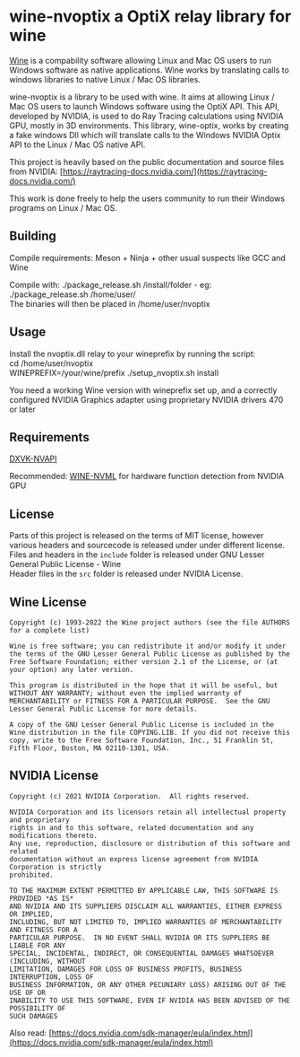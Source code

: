 # wine-nvoptix a OptiX relay library for wine

[Wine](https://www.winehq.org/) is a compability software allowing Linux and Mac OS users to run Windows software as native applications. Wine works by translating calls to windows libraries to native Linux / Mac OS libraries.

wine-nvoptix is a library to be used with wine. It aims at allowing Linux / Mac OS users to launch Windows software using the OptiX API. This API, developed by NVIDIA, is used to do Ray Tracing calculations using NVIDIA GPU, mostly in 3D environments. This library, wine-optix, works by creating a fake windows Dll which will translate calls to the Windows NVIDIA Optix API to the Linux / Mac OS native API.

This project is heavily based on the public documentation and source files from NVIDIA: [https://raytracing-docs.nvidia.com/](https://raytracing-docs.nvidia.com/)

This work is done freely to help the users community to run their Windows programs on Linux / Mac OS.

## Building

Compile requirements: Meson + Ninja + other usual suspects like GCC and Wine  

Compile with: ./package_release.sh /install/folder - eg: ./package_release.sh /home/user/  
The binaries will then be placed in /home/user/nvoptix  

## Usage

Install the nvoptix.dll relay to your wineprefix by running the script:  
cd /home/user/nvoptix  
WINEPREFIX=/your/wine/prefix ./setup_nvoptix.sh install  

You need a working Wine version with wineprefix set up, and a correctly configured NVIDIA Graphics adapter using proprietary NVIDIA drivers 470 or later  

## Requirements

[DXVK-NVAPI](https://github.com/jp7677/dxvk-nvapi)  

Recommended: [WINE-NVML](https://github.com/Saancreed/wine-nvml) for hardware function detection from NVIDIA GPU  

## License

Parts of this project is released on the terms of MIT license, however various headers and sourcecode is released under under different license.  
Files and headers in the `include` folder is released under GNU Lesser General Public License - Wine  
Header files in the `src` folder is released under NVIDIA License.  

## Wine License

```text
Copyright (c) 1993-2022 the Wine project authors (see the file AUTHORS
for a complete list)

Wine is free software; you can redistribute it and/or modify it under
the terms of the GNU Lesser General Public License as published by the
Free Software Foundation; either version 2.1 of the License, or (at
your option) any later version. 

This program is distributed in the hope that it will be useful, but
WITHOUT ANY WARRANTY; without even the implied warranty of
MERCHANTABILITY or FITNESS FOR A PARTICULAR PURPOSE.  See the GNU
Lesser General Public License for more details.

A copy of the GNU Lesser General Public License is included in the
Wine distribution in the file COPYING.LIB. If you did not receive this
copy, write to the Free Software Foundation, Inc., 51 Franklin St,
Fifth Floor, Boston, MA 02110-1301, USA.
```

## NVIDIA License

```text
Copyright (c) 2021 NVIDIA Corporation.  All rights reserved.

NVIDIA Corporation and its licensors retain all intellectual property and proprietary
rights in and to this software, related documentation and any modifications thereto.
Any use, reproduction, disclosure or distribution of this software and related
documentation without an express license agreement from NVIDIA Corporation is strictly
prohibited.

TO THE MAXIMUM EXTENT PERMITTED BY APPLICABLE LAW, THIS SOFTWARE IS PROVIDED *AS IS*
AND NVIDIA AND ITS SUPPLIERS DISCLAIM ALL WARRANTIES, EITHER EXPRESS OR IMPLIED,
INCLUDING, BUT NOT LIMITED TO, IMPLIED WARRANTIES OF MERCHANTABILITY AND FITNESS FOR A
PARTICULAR PURPOSE.  IN NO EVENT SHALL NVIDIA OR ITS SUPPLIERS BE LIABLE FOR ANY
SPECIAL, INCIDENTAL, INDIRECT, OR CONSEQUENTIAL DAMAGES WHATSOEVER (INCLUDING, WITHOUT
LIMITATION, DAMAGES FOR LOSS OF BUSINESS PROFITS, BUSINESS INTERRUPTION, LOSS OF
BUSINESS INFORMATION, OR ANY OTHER PECUNIARY LOSS) ARISING OUT OF THE USE OF OR
INABILITY TO USE THIS SOFTWARE, EVEN IF NVIDIA HAS BEEN ADVISED OF THE POSSIBILITY OF
SUCH DAMAGES
```

Also read: [https://docs.nvidia.com/sdk-manager/eula/index.html](https://docs.nvidia.com/sdk-manager/eula/index.html)  
